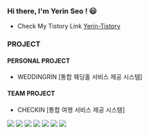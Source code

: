 ### Hi there, I'm Yerin Seo ! 😃
 * Check My Tistory Link [Yerin-Tistory](https://tjqud531531.tistory.com/)
 
 ### PROJECT
 #### PERSONAL PROJECT
 * WEDDINGRIN [통합 웨딩홀 서비스 제공 시스템]
 #### TEAM PROJECT  
 * CHECKIN [통합 여행 서비스 제공 시스템] 
 

<a href="https://tjqud531531.tistory.com/" target="_blank"><img src="https://img.shields.io/badge/-Tistory-black?style=flat&logo=Tistory&logoColor=white"/></a>
<a href="https://tjqud531531.tistory.com/" target="_blank"><img src="https://img.shields.io/badge/-yeriinnn_e-black?style=flat&logo=Instagram&logoColor=white"/></a>
<img src="https://img.shields.io/badge/-JAVASCRIPT-F7DF1E?style=flat&logo=JavaScript&logoColor=white"/>
<img src="https://img.shields.io/badge/-SPRING-black?style=flat&logo=Spring&logoColor=white"/>
<img src="https://img.shields.io/badge/-HTML-E34F26?style=flat&logo=HTML5&logoColor=white"/>
<img src="https://img.shields.io/badge/-CSS-1572B6?style=flat&logo=CSS3&logoColor=white"/>
<img src="https://img.shields.io/badge/JAVA-007396?style=flat&logo=java&logoColor=white">

